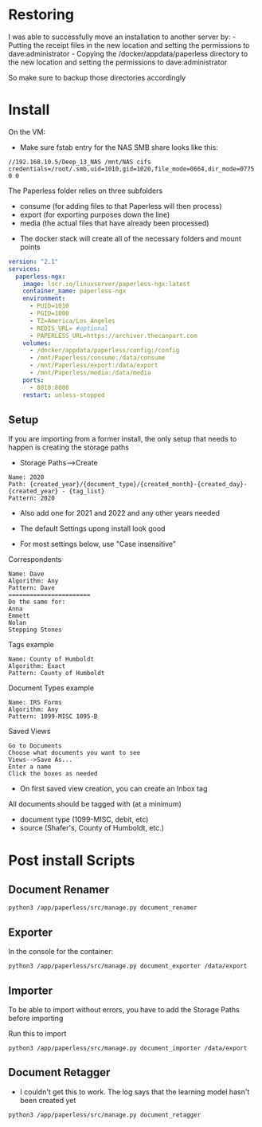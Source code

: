 # Restoring #

I was able to successfully move an installation to another server by:
	- Putting the receipt files in the new location and setting the permissions to dave:administrator
	- Copying the /docker/appdata/paperless directory to the new location and setting the permissions to dave:administrator

So make sure to backup those directories accordingly


# Install #

On the VM:
- Make sure fstab entry for the NAS SMB share looks like this:
```
//192.168.10.5/Deep_13_NAS /mnt/NAS cifs credentials=/root/.smb,uid=1010,gid=1020,file_mode=0664,dir_mode=0775 0 0
```

The Paperless folder relies on three subfolders
- consume (for adding files to that Paperless will then process)
- export (for exporting purposes down the line)
- media (the actual files that have already been processed)

* The docker stack will create all of the necessary folders and mount points


```yaml
version: "2.1"
services:
  paperless-ngx:
    image: lscr.io/linuxserver/paperless-ngx:latest
    container_name: paperless-ngx
    environment:
      - PUID=1010
      - PGID=1000
      - TZ=America/Los_Angeles
      - REDIS_URL= #optional
      - PAPERLESS_URL=https://archiver.thecanpart.com
    volumes:
      - /docker/appdata/paperless/config:/config
      - /mnt/Paperless/consume:/data/consume
      - /mnt/Paperless/export:/data/export
      - /mnt/Paperless/media:/data/media
    ports:
      - 8010:8000
    restart: unless-stopped
```


## Setup ##

If you are importing from a former install, the only setup that needs to happen is creating the storage paths

- Storage Paths-->Create
```
Name: 2020
Path: {created_year}/{document_type}/{created_month}-{created_day}-{created_year} - {tag_list}
Pattern: 2020
```
* Also add one for 2021 and 2022 and any other years needed


- The default Settings upong install look good

* For most settings below, use "Case insensitive"

Correspondents
```
Name: Dave
Algorithm: Any
Pattern: Dave
=======================
Do the same for:
Anna
Emmett
Nolan
Stepping Stones
```

Tags example
```
Name: County of Humboldt
Algorithm: Exact
Pattern: County of Humboldt
```

Document Types example
```
Name: IRS Forms
Algorithm: Any
Pattern: 1099-MISC 1095-B
```

Saved Views
```
Go to Documents
Choose what documents you want to see
Views-->Save As...
Enter a name
Click the boxes as needed
```

- On first saved view creation, you can create an Inbox tag


All documents should be tagged with (at a minimum)
- document type (1099-MISC, debit, etc)
- source (Shafer's, County of Humboldt, etc.)



# Post install Scripts #

## Document Renamer ##

```
python3 /app/paperless/src/manage.py document_renamer
```


## Exporter ##

In the console for the container:
```
python3 /app/paperless/src/manage.py document_exporter /data/export
```


 ## Importer ##

To be able to import without errors, you have to add the Storage Paths before importing

Run this to import
```
python3 /app/paperless/src/manage.py document_importer /data/export
```


## Document Retagger ##

* I couldn't get this to work. The log says that the learning model hasn't been created yet
```
python3 /app/paperless/src/manage.py document_retagger
```

